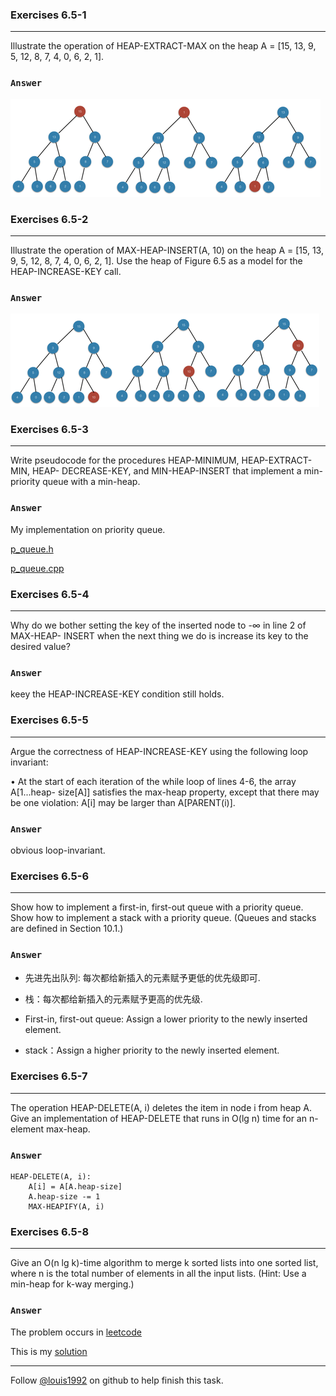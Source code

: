 ### Exercises 6.5-1
***
Illustrate the operation of HEAP-EXTRACT-MAX on the heap A = [15, 13, 9, 5, 12, 8, 7, 4, 0, 6, 2, 1].



### `Answer`
![](./repo/s5/1.png)


### Exercises 6.5-2
***
Illustrate the operation of MAX-HEAP-INSERT(A, 10) on the heap A = [15, 13, 9, 5, 12, 8,
7, 4, 0, 6, 2, 1]. Use the heap of Figure 6.5 as a model for the HEAP-INCREASE-KEY call.


### `Answer`
![](./repo/s5/2.png)

### Exercises 6.5-3
***
Write pseudocode for the procedures HEAP-MINIMUM, HEAP-EXTRACT-MIN, HEAP- DECREASE-KEY, and MIN-HEAP-INSERT that implement a min-priority queue with a min-heap.

### `Answer`
My implementation on priority queue.

[p_queue.h](./p_queue.h)

[p_queue.cpp](./p_queue.cpp)


### Exercises 6.5-4
***
Why do we bother setting the key of the inserted node to -∞ in line 2 of MAX-HEAP- INSERT when the next thing we do is increase its key to the desired value?

### `Answer`
keey the HEAP-INCREASE-KEY condition still holds.

### Exercises 6.5-5
***
Argue the correctness of HEAP-INCREASE-KEY using the following loop invariant:

• At the start of each iteration of the while loop of lines 4-6, the array A[1...heap- size[A]] satisfies the max-heap property, except that there may be one violation: A[i] may be larger than A[PARENT(i)].

### `Answer`
obvious loop-invariant.

### Exercises 6.5-6
***
Show how to implement a first-in, first-out queue with a priority queue. Show how to
implement a stack with a priority queue. (Queues and stacks are defined in Section 10.1.)

### `Answer`

* 先进先出队列: 每次都给新插入的元素赋予更低的优先级即可.
* 栈：每次都给新插入的元素赋予更高的优先级.

* First-in, first-out queue: Assign a lower priority to the newly inserted element.
* stack：Assign a higher priority to the newly inserted element.

### Exercises 6.5-7
***
The operation HEAP-DELETE(A, i) deletes the item in node i from heap A. Give an
implementation of HEAP-DELETE that runs in O(lg n) time for an n-element max-heap.

### `Answer`

	HEAP-DELETE(A, i):
  		A[i] = A[A.heap-size]
  		A.heap-size -= 1
  		MAX-HEAPIFY(A, i)
  		
### Exercises 6.5-8
***
Give an O(n lg k)-time algorithm to merge k sorted lists into one sorted list, where n is the
total number of elements in all the input lists. (Hint: Use a min-heap for k-way merging.)

### `Answer`
The problem occurs in [leetcode](https://leetcode.com/problems/merge-k-sorted-lists/)

This is my [solution](https://github.com/gzc/leetcode/blob/master/cpp/021-030/Merge%20k%20Sorted%20Lists%20.cpp)


***
Follow [@louis1992](https://github.com/gzc) on github to help finish this task.

